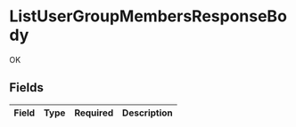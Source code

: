 # ListUserGroupMembersResponseBody

OK


## Fields

| Field       | Type        | Required    | Description |
| ----------- | ----------- | ----------- | ----------- |